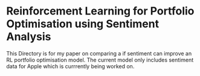 # Reinforcement Learning for Portfolio Optimisation using Sentiment Analysis
This Directory is for my paper on comparing a if sentiment can improve an RL portfolio optimisation model.
The current model only includes sentiment data for Apple which is currrently being worked on.
